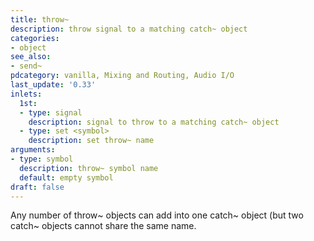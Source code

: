 ```yaml
---
title: throw~
description: throw signal to a matching catch~ object
categories:
- object
see_also:
- send~
pdcategory: vanilla, Mixing and Routing, Audio I/O
last_update: '0.33'
inlets:
  1st:
  - type: signal
    description: signal to throw to a matching catch~ object
  - type: set <symbol>
    description: set throw~ name
arguments:
- type: symbol
  description: throw~ symbol name 
  default: empty symbol
draft: false
---
```

Any number of throw~ objects can add into one catch~ object (but two catch~ objects cannot share the same name.
